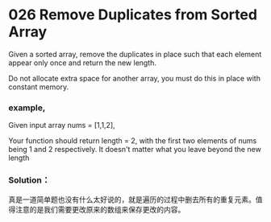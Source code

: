 # 026 Remove Duplicates from Sorted Array

Given a sorted array, remove the duplicates in place such that each element appear only once and return the new length.

Do not allocate extra space for another array, you must do this in place with constant memory.

### example,
Given input array nums = [1,1,2],

Your function should return length = 2, with the first two elements of nums being 1 and 2 respectively. It doesn't matter what you leave beyond the new length

### Solution：
真是一道简单题也没有什么太好说的，就是遍历的过程中删去所有的重复元素。值得注意的是我们需要更改原来的数组来保存更改的内容。
